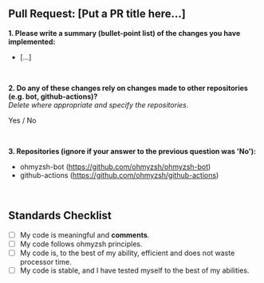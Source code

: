 ## Pull Request: [Put a PR title here...]

<!-- Question 1 -->
**1. Please write a summary (bullet-point list) of the changes you have implemented:**

- [...]

<br>

<!-- Question 2 -->
**2. Do any of these changes rely on changes made to other repositories (e.g. bot, github-actions)?**  
_Delete where appropriate and specify the repositories._  

Yes / No

<br>

<!-- Question 3 -->
**3. Repositories (ignore if your answer to the previous question was 'No'):**
- ohmyzsh-bot (https://github.com/ohmyzsh/ohmyzsh-bot)
- github-actions (https://github.com/ohmyzsh/github-actions)


<br>


## Standards Checklist

- [ ] My code is meaningful and **comments**.
- [ ] My code follows ohmyzsh principles.
- [ ] My code is, to the best of my ability, efficient and does not waste processor time.
- [ ] My code is stable, and I have tested myself to the best of my abilities.
